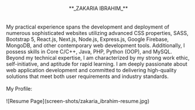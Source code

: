 <br />
<center>**_ZAKARIA IBRAHIM_**</center>
<br />
<br />
My practical experience spans the development and deployment of numerous sophisticated websites utilizing advanced CSS properties, SASS, Bootstrap 5, React.js, Next.js, Node.js, Express.js, Google Firebase, MongoDB, and other contemporary web development tools. Additionally, I possess skills in Core C/C++, Java, PHP, Python (OOP), and MySQL.
Beyond my technical expertise, I am characterized by my strong work ethic, self-initiative, and aptitude for rapid learning. I am deeply passionate about web application development and committed to delivering high-quality solutions that meet both user requirements and industry standards.
<br />
<br />
My Profile:
<br /><br />
![Resume Page](screen-shots/zakaria_ibrahim-resume.jpg)
<br /> <br />
